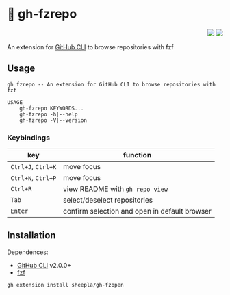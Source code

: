 # 🚀 gh-fzrepo

<div align="right">
    <img src="https://img.shields.io/static/v1?label=Language&message=Shell&color=blue&style=flat-square"/>
    <img src="https://img.shields.io/static/v1?label=License&message=MIT&color=blue&style=flat-square"/>
</div>

An extension for [GitHub CLI](https://github.com/cli/cli) to browse repositories with fzf

## Usage

```
gh fzrepo -- An extension for GitHub CLI to browse repositories with fzf

USAGE
    gh-fzrepo KEYWORDS...
    gh-fzrepo -h|--help
    gh-fzrepo -V|--version
```

### Keybindings

| key | function |
|-----|----------|
| `Ctrl+J`, `Ctrl+K` | move focus |
| `Ctrl+N`, `Ctrl+P` | move focus |
| `Ctrl+R` | view README with `gh repo view` |
| `Tab` | select/deselect repositories |
| `Enter` | confirm selection and open in default browser | 

## Installation

Dependences:

- [GitHub CLI](https://github.com/cli/cli) v2.0.0+
- [fzf](https://github.com/junegunn/fzf)

```bash
gh extension install sheepla/gh-fzopen
```
